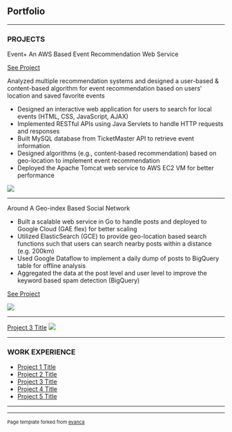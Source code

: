 ## Portfolio

---

### PROJECTS

Event+ An AWS Based Event Recommendation Web Service

[See Project](http://18.191.160.215/Jupiter)

Analyzed multiple recommendation systems and designed a user-based & content-based algorithm for event recommendation based on users’ location and saved favorite events 

- Designed an interactive web application for users to search for local events (HTML, CSS, JavaScript, AJAX)
- Implemented RESTful APIs using Java Servlets to handle HTTP requests and responses
- Built MySQL database from TicketMaster API to retrieve event information
- Designed algorithms (e.g., content-based recommendation) based on geo-location to implement event recommendation 
- Deployed the Apache Tomcat web service to AWS EC2 VM for better performance
<img src="https://43pmym3mgkd444bgoi2civub-wpengine.netdna-ssl.com/wp-content/uploads/2020/09/autumn-leaves-scaled.jpg"/>

---
Around A Geo-index Based Social Network

- Built a scalable web service in Go to handle posts and deployed to Google Cloud (GAE flex) for better scaling
- Utilized ElasticSearch (GCE) to provide geo-location based search functions such that users can search nearby posts within a distance (e.g. 200km)
- Used Google Dataflow to implement a daily dump of posts to BigQuery table for offline analysis
- Aggregated the data at the post level and user level to improve the keyword based spam detection (BigQuery)

[See Project](https://recordit.co/awrQb1zn2I)

<img src="https://www.incimages.com/uploaded_files/image/1920x1080/social-networking-184313840_384936.jpg"/>

---
[Project 3 Title](http://example.com/)
<img src="images/dummy_thumbnail.jpg?raw=true"/>

---

### WORK EXPERIENCE

- [Project 1 Title](http://example.com/)
- [Project 2 Title](http://example.com/)
- [Project 3 Title](http://example.com/)
- [Project 4 Title](http://example.com/)
- [Project 5 Title](http://example.com/)

---




---
<p style="font-size:11px">Page template forked from <a href="https://github.com/evanca/quick-portfolio">evanca</a></p>
<!-- Remove above link if you don't want to attibute -->
